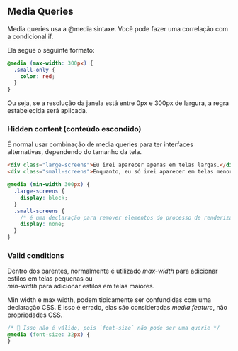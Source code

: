 ## Media Queries

Media queries usa a @media sintaxe. Você pode fazer uma correlação com a condicional if.

Ela segue o seguinte formato:

```css
@media (max-width: 300px) {
  .small-only {
    color: red;
  }
}
```

Ou seja, se a resolução da janela está entre 0px e 300px de largura, a regra estabelecida será aplicada. <br>

### Hidden content (conteúdo escondido)

É normal usar combinação de media queries para ter interfaces alternativas, dependendo do tamanho da tela.

```html
<div class="large-screens">Eu irei aparecer apenas em telas largas.</div>
<div class="small-screens">Enquanto, eu só irei aparecer em telas menores</div>
```

```css
@media (min-width 300px) {
  .large-screens {
    display: block;
  }
  .small-screens {
    /* é uma declaração para remover elementos do processo de renderização */
    display: none;
  }
}
```

### Valid conditions

Dentro dos parentes, normalmente é utilizado _max-width_ para adicionar estilos em telas pequenas ou <br>
_min-width_ para adicionar estilos em telas maiores.

Min width e max width, podem tipicamente ser confundidas com uma declaração CSS. E isso é errado, elas são consideradas
_media feature_, não propriedades CSS.

```css
/* 🚫 Isso não é válido, pois `font-size` não pode ser uma querie */
@media (font-size: 32px) {
}
```

